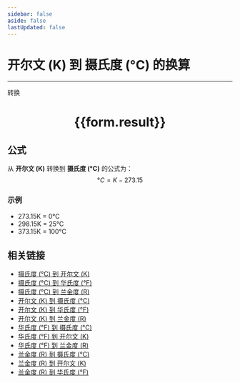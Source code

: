 ```yaml
---
sidebar: false
aside: false
lastUpdated: false
---
```

# 开尔文 (K) 到 摄氏度 (°C) 的换算
---
<script setup>
import { onMounted, reactive, inject, ref } from 'vue'
import { NButton, NForm, NFormItem, NInput, NInputNumber, NSelect, NCard, useMessage } from 'naive-ui'
import { defineClientComponent } from 'vitepress'

const convert = inject('convert')

const form = reactive({
  number: null,
  result: '',
})

const convertHandler = () => {
  if (form.number !== null && !isNaN(form.number)) {
    const convertedValue = parseFloat(form.number) - 273.15
    form.result = `${form.number}K = ${convertedValue.toFixed(2)}°C`
  } else {
    form.result = '请输入有效的数值。'
  }
}
</script>

<n-form size="large" :model="form">
  <n-form-item label="开尔文 (K)">
    <n-input-number v-model:value="form.number" placeholder="输入开尔文" style="width: 100%" />
  </n-form-item>
  <n-form-item>
    <n-button type="primary" @click="convertHandler" block>转换</n-button>
  </n-form-item>
</n-form>

<n-card  embedded :bordered="false" hoverable>
  <div  style="text-align:center">
    <h1>{{form.result}}</h1>
  </div>
</n-card>

## 公式

从 **开尔文 (K)** 转换到 **摄氏度 (°C)** 的公式为：
$$ °C = K - 273.15 $$

### 示例
- 273.15K = 0°C
- 298.15K = 25°C
- 373.15K = 100°C

## 相关链接


* [摄氏度 (°C) 到 开尔文 (K)](Celsius-to-Kelvin.md)
* [摄氏度 (°C) 到 华氏度 (°F)](Celsius-to-Fahrenheit.md)
* [摄氏度 (°C) 到 兰金度 (R)](Celsius-to-Rankine.md)
* [开尔文 (K) 到 摄氏度 (°C)](Kelvin-to-Celsius.md)
* [开尔文 (K) 到 华氏度 (°F)](Kelvin-to-Fahrenheit.md)
* [开尔文 (K) 到 兰金度 (R)](Kelvin-to-Rankine.md)
* [华氏度 (°F) 到 摄氏度 (°C)](Fahrenheit-to-Celsius.md)
* [华氏度 (°F) 到 开尔文 (K)](Fahrenheit-to-Kelvin.md)
* [华氏度 (°F) 到 兰金度 (R)](Fahrenheit-to-Rankine.md)
* [兰金度 (R) 到 摄氏度 (°C)](Rankine-to-Celsius.md)
* [兰金度 (R) 到 开尔文 (K)](Rankine-to-Kelvin.md)
* [兰金度 (R) 到 华氏度 (°F)](Rankine-to-Fahrenheit.md)